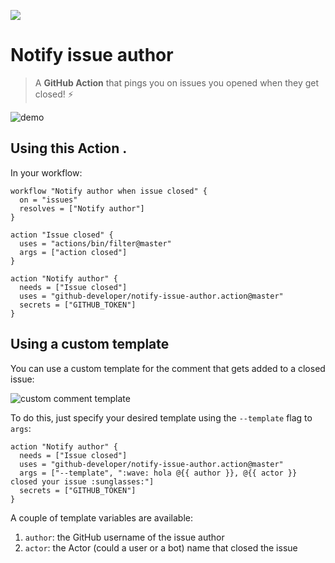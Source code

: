 
![](https://github.com/bbq-beets/rachmari-test/workflows/Greet%20everyone/badge.svg)

# Notify issue author

> A **GitHub Action** that pings you on issues you opened when they get closed! :zap:

![demo](https://user-images.githubusercontent.com/27806/52508405-3c793a80-2bba-11e9-9f05-aa3e81ca5f17.gif)

## Using this Action . 

In your workflow:

```hcl
workflow "Notify author when issue closed" {
  on = "issues"
  resolves = ["Notify author"]
}

action "Issue closed" {
  uses = "actions/bin/filter@master"
  args = ["action closed"]
}

action "Notify author" {
  needs = ["Issue closed"]
  uses = "github-developer/notify-issue-author.action@master"
  secrets = ["GITHUB_TOKEN"]
}
```

## Using a custom template

You can use a custom template for the comment that gets added to a closed issue:

![custom comment template](https://user-images.githubusercontent.com/27806/52507088-2a959880-2bb6-11e9-9dd6-79f142176184.png)

To do this, just specify your desired template using the `--template` flag to `args`:

```hcl
action "Notify author" {
  needs = ["Issue closed"]
  uses = "github-developer/notify-issue-author.action@master"
  args = ["--template", ":wave: hola @{{ author }}, @{{ actor }} closed your issue :sunglasses:"]
  secrets = ["GITHUB_TOKEN"]
}
```

A couple of template variables are available:

1. `author`: the GitHub username of the issue author
1. `actor`: the Actor (could a user or a bot) name that closed the issue
